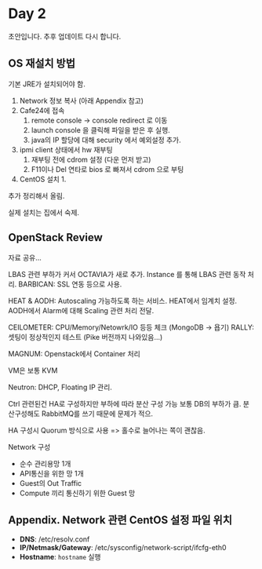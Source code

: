 # Day 2

초안입니다. 추후 업데이트 다시 합니다.

## OS 재설치 방법

기본 JRE가 설치되어야 함.

1. Network 정보 복사 (아래 Appendix 참고)
2. Cafe24에 접속
   1. remote console -> console redirect 로 이동
   2. launch console 을 클릭해 파일을 받은 후 실행.
   3. java의 IP 할당에 대해 security 에서 예외설정 추가.
3. ipmi client 상태에서 hw 재부팅
   1. 재부팅 전에 cdrom 설정 (다운 먼저 받고)
   2. F11이나 Del 연타로 bios 로 빠져서 cdrom 으로 부팅
4. CentOS 설치
   1. 

추가 정리해서 올림.

실제 설치는 집에서 숙제.

## OpenStack Review

자료 공유...

LBAS 관련 부하가 커서 OCTAVIA가 새로 추가. Instance 를 통해 LBAS 관련 동작 처리.
BARBICAN: SSL 연동 등으로 사용.

HEAT & AODH: Autoscaling 가능하도록 하는 서비스. HEAT에서 임계치 설정. AODH에서 Alarm에 대해 Scaling 관련 처리 전달.

CEILOMETER: CPU/Memory/Netowrk/IO 등등 체크 (MongoDB -> 욥기)
RALLY: 셋팅이 정상적인지 테스트 (Pike 버전까지 나와있음...)

MAGNUM: Openstack에서 Container 처리

VM은 보통 KVM

Neutron: DHCP, Floating IP 관리.

Ctrl 관련된건 HA로 구성하지만 부하에 따라 분산 구성 가능
보통 DB의 부하가 큼. 분산구성해도 RabbitMQ를 쓰기 때문에 문제가 적으.

HA 구성시 Quorum 방식으로 사용 => 홀수로 늘어나는 쪽이 괜찮음.

Network 구성

- 순수 관리용망 1개
- API통신을 위한 망 1개
- Guest의 Out Traffic
- Compute 끼리 통신하기 위한 Guest 망

## Appendix. Network 관련 CentOS 설정 파일 위치

- **DNS**: /etc/resolv.conf
- **IP/Netmask/Gateway**: /etc/sysconfig/network-script/ifcfg-eth0
- **Hostname**: `hostname` 실행
